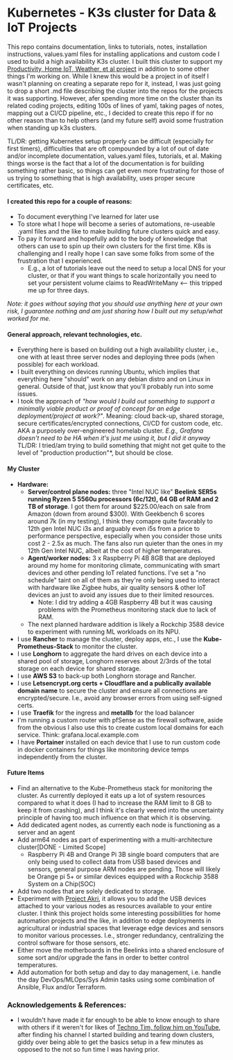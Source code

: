 # Kubernetes - K3s cluster for Data & IoT Projects

This repo contains documentation, links to tutorials, notes, installation instructions, values.yaml files for installing applications and custom code I used to build a high availability K3s cluster. I built this cluster to support my [Productivity, Home IoT, Weather, et al project](https://github.com/MarkhamLee/productivity-music-stocks-weather-IoT-dashboard) in addition to some other things I'm working on. While I knew this would be a project in of itself I wasn't planning on creating a separate repo for it, instead, I was just going to drop a short .md file describing the cluster into the repos for the projects it was supporting. However, afer spending more time on the cluster than its related coding projects, editing 100s of lines of yaml, taking pages of notes, mapping out a CI/CD pipeline, etc., I decided to create this repo if for no other reason than to help others (and my future self) avoid some frustration when standing up k3s clusters.  

TL/DR: getting Kubernetes setup properly can be difficult (especially for first timers), difficulties that are oft compounded by a lot of out of date and/or incomplete documentation, values.yaml files, tutorials, et al. Making things worse is the fact that a lot of the documentation is for building something rather basic, so things can get even more frustrating for those of us trying to something that is high availability, uses proper secure certificates, etc. 

 #### I created this repo for a couple of reasons:

 * To document everything I've learned for later use 
 * To store what I hope will become a series of automations, re-useable .yaml files and the like to make building future clusters quick and easy. 
 * To pay it forward and hopefully add to the body of knowledge that others can use to spin up their own clusters for the first time. K8s is challenging and I really hope I can save some folks from some of the frustration that I experienced. 
    * E.g., a lot of tutorials leave out the need to setup a local DNS for your cluster, or that if you want things to scale horizontally you need to set your persistent volume claims to ReadWriteMany <-- this tripped me up for three days. 

*Note: it goes without saying that you should use anything here at your own risk, I guarantee nothing and am just sharing how I built out my setup/what worked for me.*

#### General approach, relevant technologies, etc. 

* Everything here is based on building out a high availability cluster, i.e., one with at least three server nodes and deploying three pods (when possible) for each workload. 
* I built everything on devices running Ubuntu, which implies that everything here "should" work on any debian distro and on Linux in general. Outside of that, just know that you'll probably run into some issues. 
* I took the approach of *"how would I build out something to support a minimally viable product or proof of concept for an edge deployment/project at work?"*. Meaning: cloud back-up, shared storage, secure certificates/encrypted connections, CI/CD for custom code, etc. AKA a purposely over-engineered homelab cluster. *E.g., Grafana doesn't need to be HA when it's just me using it, but I did it anyway* TL/DR: I tried/am trying to build something that might not get quite to the level of "production production"*, but should be close. 

#### My Cluster 
* **Hardware:** 
    * **Server/control plane nodes:** three "Intel NUC like" **Beelink SER5s running Ryzen 5 5560u processors (6c/12t), 64 GB of RAM and 2 TB of storage**. I got them for around $225.00/each on sale from Amazon (down from around $300). With Geekbench 6 scores around 7k (in my testing), I think they comapre quite favorably to 12th gen Intel NUC i3s and arguably even i5s from a price to performance perspective, especially when you consider those units cost 2 - 2.5x as much.  The fans also run quieter than the ones in my 12th Gen Intel NUC, albeit at the cost of higher temperatures. 
    * **Agent/worker nodes:** 3 x Raspberry Pi 4B 8GB that are deployed around my home for monitoring climate, communicating with smart devices and other pending IoT related functions. I've set a "no schedule" taint on all of them as they're only being used to interact with hardware like Zigbee hubs, air quality sensors & other IoT devices an just to avoid any issues due to their limited resources. 
        * Note: I did try adding a 4GB Raspberry 4B but it was causing problems with the Prometheus monitoring stack due to lack of RAM. 
    * The next planned hardware addition is likely a Rockchip 3588 device to experiment with running ML workloads on its NPU.
* I use **Rancher** to manage the cluster, deploy apps, etc., I use the **Kube-Prometheus-Stack** to monitor the cluster.
* I use **Longhorn** to aggregate the hard drives on each device into a shared pool of storage, Longhorn reserves about 2/3rds of the total storage on each device for shared storage. 
* I use **AWS S3** to back-up both Longhorn storage and Rancher. 
* I use **Letsencrypt.org certs + Cloudflare and a publically available domain name** to secure the cluster and ensure all connections are encrypted/secure. I.e., avoid any browser errors from using self-signed certs. 
* I use **Traefik** for the ingress and **metallb** for the load balancer 
* I'm running a custom router with pfSense as the firewall software, aside from the obvious I also use this to create custom local domains for each service. Think: grafana.local.example.com 
* I have **Portainer** installed on each device that I use to run custom code in docker containers for things like monitoring device temps independently from the cluster. 

#### Future Items
* Find an alternative to the Kube-Prometheus stack for monitoring the cluster. As currently deployed it eats up a lot of system resources compared to what it does (I had to increase the RAM limit to 8 GB to keep it from crashing), and I think it's clearly veered into the uncertainty principle of having too much influence on that which it is observing. 
* Add dedicated agent nodes, as currently each node is functioning as a server and an agent
* Add arm64 nodes as part of experimenting with a multi-architecture cluster[DONE - Limited Scope]
    * Raspberry Pi 4B and Orange Pi 3B single board computers that are only being used to collect data from USB based devices and sensors, general purpose ARM nodes are pending. Those will likely be Orange pi 5+ or similar devices equipped with a Rockchip 3588 System on a Chip(SOC)
* Add two nodes that are solely dedicated to storage. 
* Experiment with [Project Akri](https://github.com/project-akri/akri), it allows you to add the USB devices attached to your various nodes as resources available to your entire cluster. I think this project holds some interesting possibilities for home automation projects and the like, in addition to edge deployments in agricultural or industrial spaces that leverage edge devices and sensors to monitor various processes. I.e., stronger redundancy, centralizing the control software for those sensors, etc. 
* Either move the motherboards in the Beelinks into a shared enclosure of some sort and/or upgrade the fans in order to better control temperatures. 
* Add automation for both setup and day to day management, i.e. handle the day DevOps/MLOps/Sys Admin tasks using some combination of Ansible, Flux and/or Terraform. 


### Acknowledgements & References: 
  
* I wouldn't have made it far enough to be able to know enough to share with others if it weren't for likes of [Techno Tim, follow him on YouTube](https://www.youtube.com/@TechnoTim/videos), after finding his channel I started building and tearing down clusters, giddy over being able to get the basics setup in a few minutes as opposed to the not so fun time I was having prior.
